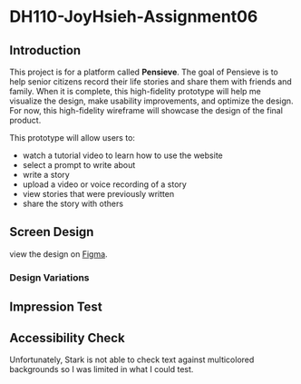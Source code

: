 # DH110-JoyHsieh-Assignment06
## Introduction
This project is for a platform called **Pensieve**. The goal of Pensieve is to help senior citizens record their life stories and share them with friends and family. When it is complete, this high-fidelity prototype will help me visualize the design, make usability improvements, and optimize the design. For now, this high-fidelity wireframe will showcase the design of the final product.  

This prototype will allow users to:

- watch a tutorial video to learn how to use the website
- select a prompt to write about
- write a story
- upload a video or voice recording of a story
- view stories that were previously written
- share the story with others

## Screen Design

view the design on [Figma](https://www.figma.com/file/1u7553IPa6LgAZey8nxkDp/DH110-Prototype?node-id=0%3A1).


### Design Variations

## Impression Test
## Accessibility Check
Unfortunately, Stark is not able to check text against multicolored backgrounds so I was limited in what I could test.
